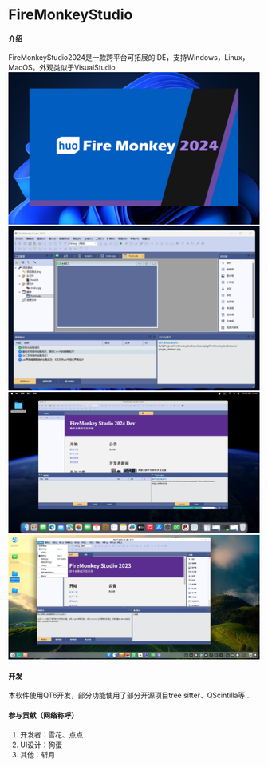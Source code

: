 # FireMonkeyStudio

#### 介绍
FireMonkeyStudio2024是一款跨平台可拓展的IDE，支持Windows，Linux，MacOS。外观类似于VisualStudio
![起始页](gitImg/1710425898909.png)
![UI编辑器](gitImg/1710425898924.jpg)
![MacOS的效果](gitImg/1710425898900.png)
![UOS下的效果](gitImg/1710426019044.jpg)


#### 开发
本软件使用QT6开发，部分功能使用了部分开源项目tree sitter、QScintilla等...


#### 参与贡献（网络称呼）

1. 开发者：雪花、点点
2. UI设计：狗蛋
3. 其他：斩月

